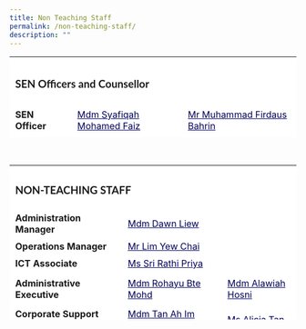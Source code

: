 ```yaml
---
title: Non Teaching Staff
permalink: /non-teaching-staff/
description: ""
---
```

<table style="box-sizing: inherit; border-collapse: collapse; border-spacing: 0px; max-width: 100%; height: 142px; width: 867.995px; background-color: rgb(255, 255, 255);" cellpadding="0" cellspacing="0" width="100%" border="0" class="inner-table"><tbody style="box-sizing: inherit;"><tr style="box-sizing: inherit; background: rgb(255, 255, 255); height: 86px;"><td style="box-sizing: inherit; padding: 5px 10px; height: 86px; background-color: rgb(255, 255, 255);" height="20" colspan="3" class="xl65"><h3 style="box-sizing: inherit; font-family: Lato, sans-serif;"><strong style="box-sizing: inherit; font-weight: bold;">SEN Officers and Counsellor</strong></h3></td></tr><tr style="box-sizing: inherit; background: rgb(230, 230, 230);"><td style="box-sizing: inherit; padding: 5px 10px; background-color: rgb(255, 255, 255);"><strong style="box-sizing: inherit; font-weight: bold;"><b style="box-sizing: inherit; font-weight: bold;">SEN Officer</b></strong></td><td style="box-sizing: inherit; padding: 5px 10px; background-color: rgb(255, 255, 255);"><a style="box-sizing: inherit; background-color: transparent; transition: all 0.25s ease-in-out 0s; text-decoration: underline; color: rgb(1, 0, 91);" href="mailto:syafiqah_mohamed_faiz@moe.edu.sg" title="[GMCP] Compose a new mail to Ms Syafiqah Mohamed Faiz">Mdm Syafiqah Mohamed Faiz</a></td><td style="box-sizing: inherit; padding: 5px 10px; background-color: rgb(255, 255, 255);"><a style="box-sizing: inherit; background-color: transparent; transition: all 0.25s ease-in-out 0s; text-decoration: underline; color: rgb(1, 0, 91);" href="mailto:muhammad_firdaus_bahrin@moe.edu.sg">Mr Muhammad Firdaus Bahrin</a></td></tr><tr style="box-sizing: inherit; background: rgb(255, 255, 255); height: 22px;"><td style="box-sizing: inherit; padding: 5px 10px; height: 22px; background-color: rgb(255, 255, 255);" height="20"><strong style="box-sizing: inherit; font-weight: bold;">Counsellor</strong></td><td style="box-sizing: inherit; padding: 5px 10px; height: 22px; background-color: rgb(255, 255, 255);"><a style="box-sizing: inherit; background-color: transparent; transition: all 0.25s ease-in-out 0s; text-decoration: underline; color: rgb(1, 0, 91);" href="mailto:choy_yuan_lin_amanda@moe.edu.sg">Ms Choy Yuan  Lin Amanda</a></td><td style="box-sizing: inherit; padding: 5px 10px; background-color: rgb(255, 255, 255);">&nbsp;</td></tr></tbody></table>


<br style="box-sizing: inherit;">
<p></p>
<table style="box-sizing: inherit; border-collapse: collapse; border-spacing: 0px; max-width: 100%; height: 272px; width: 867.995px; background-color: rgb(255, 255, 255);" cellpadding="0" cellspacing="0" width="100%" border="0" class="inner-table">
	<tbody style="box-sizing: inherit;">
		<tr style="box-sizing: inherit; background: rgb(255, 255, 255); height: 22px;">
			<td style="box-sizing: inherit; padding: 5px 10px; height: 22px; width: 867.995px; background-color: rgb(255, 255, 255);" colspan="3" class="xl65"><h3 style="box-sizing: inherit; font-family: Lato, sans-serif;"><strong style="box-sizing: inherit; font-weight: bold;">NON-TEACHING STAFF</strong></h3></td></tr>
		<tr style="box-sizing: inherit; background: rgb(230, 230, 230); height: 22px;"><td style="box-sizing: inherit; padding: 5px 10px; height: 22px; width: 349.049px; background-color: rgb(255, 255, 255);"><strong style="box-sizing: inherit; font-weight: bold;">Administration Manager</strong></td>
			<td style="box-sizing: inherit; padding: 5px 10px; height: 22px; width: 265.156px; background-color: rgb(255, 255, 255);"><a style="box-sizing: inherit; background-color: transparent; transition: all 0.25s ease-in-out 0s; text-decoration: underline; color: rgb(1, 0, 91);" href="mailto:liew_siew_meng@schools.gov.sg">Mdm Dawn Liew</a></td>
			<td style="box-sizing: inherit; padding: 5px 10px; height: 22px; width: 253.789px; background-color: rgb(255, 255, 255);">&nbsp;</td></tr>
		<tr style="box-sizing: inherit; background: rgb(255, 255, 255); height: 28px;"><td style="box-sizing: inherit; padding: 5px 10px; width: 349.049px; height: 28px; background-color: rgb(255, 255, 255);"><strong style="box-sizing: inherit; font-weight: bold;">Operations Manager</strong></td><td style="box-sizing: inherit; padding: 5px 10px; width: 265.156px; height: 28px; background-color: rgb(255, 255, 255);"><a style="box-sizing: inherit; background-color: transparent; transition: all 0.25s ease-in-out 0s; text-decoration: underline; color: rgb(1, 0, 91);" href="mailto:lim_yew_chai@moe.edu.sg" title="[GMCP] Compose a new mail to Mr Lim Yew Chai">Mr Lim Yew Chai</a></td><td style="box-sizing: inherit; padding: 5px 10px; width: 253.789px; height: 28px; background-color: rgb(255, 255, 255);">&nbsp;</td></tr><tr style="box-sizing: inherit; background: rgb(230, 230, 230); height: 22px;"><td style="box-sizing: inherit; padding: 5px 10px; height: 22px; width: 349.049px; background-color: rgb(255, 255, 255);"><strong style="box-sizing: inherit; font-weight: bold;">ICT Associate</strong></td><td style="box-sizing: inherit; padding: 5px 10px; height: 22px; width: 265.156px; background-color: rgb(255, 255, 255);"><a style="box-sizing: inherit; background-color: transparent; transition: all 0.25s ease-in-out 0s; text-decoration: underline; color: rgb(1, 0, 91);"><span style="box-sizing: inherit;" id="cloakec7acc5fc8769e439c3b7d1cc6fe9cb3">Ms Sri Rathi Priya</span></a></td><td style="box-sizing: inherit; padding: 5px 10px; height: 22px; width: 253.789px; background-color: rgb(255, 255, 255);"><span style="box-sizing: inherit;" id="cloak2e43ee29986c0dec3f7d00e504f08f06">&nbsp;</span></td></tr><tr style="box-sizing: inherit; background: rgb(255, 255, 255); height: 59px;"><td style="box-sizing: inherit; padding: 5px 10px; height: 59px; width: 349.049px; background-color: rgb(255, 255, 255);"><strong style="box-sizing: inherit; font-weight: bold;">Administrative Executive</strong></td><td style="box-sizing: inherit; padding: 5px 10px; height: 59px; width: 265.156px; background-color: rgb(255, 255, 255);"><a style="box-sizing: inherit; background-color: transparent; transition: all 0.25s ease-in-out 0s; text-decoration: underline; color: rgb(1, 0, 91);" href="mailto:rohayu_mohamad@schools.gov.sg" title="[GMCP] Compose a new mail to Mdm Rohayu Bte Mohamad">Mdm Rohayu Bte Mohd</a></td><td style="box-sizing: inherit; padding: 5px 10px; height: 59px; width: 253.789px; background-color: rgb(255, 255, 255);"><a style="box-sizing: inherit; background-color: transparent; transition: all 0.25s ease-in-out 0s; text-decoration: underline; color: rgb(1, 0, 91);" href="mailto:alawiah_hosni@moe.edu.sg">Mdm Alawiah Hosni</a></td></tr><tr style="box-sizing: inherit; background: rgb(230, 230, 230); height: 43px;"><td style="box-sizing: inherit; padding: 5px 10px; height: 43px; width: 349.049px; background-color: rgb(255, 255, 255);"><strong style="box-sizing: inherit; font-weight: bold;">Corporate Support Officers (CSO)<br style="box-sizing: inherit;"><br style="box-sizing: inherit;"></strong></td><td style="box-sizing: inherit; padding: 5px 10px; height: 43px; width: 265.156px; background-color: rgb(255, 255, 255);"><a style="box-sizing: inherit; background-color: transparent; transition: all 0.25s ease-in-out 0s; text-decoration: underline; color: rgb(1, 0, 91);" href="mailto:tan_ah_im_wendy@moe.edu.sg" title="[GMCP] Compose a new mail to Mdm Tan Ah Im Wendy">Mdm Tan Ah Im Wendy</a><br style="box-sizing: inherit;"><a style="box-sizing: inherit; background-color: transparent; transition: all 0.25s ease-in-out 0s; text-decoration: underline; color: rgb(1, 0, 91);" href="mailto:wang_mei_ann@moe.edu.sg">Ms Wang Mei Ann</a></td><td style="box-sizing: inherit; padding: 5px 10px; height: 43px; width: 253.789px; background-color: rgb(255, 255, 255);"><a style="box-sizing: inherit; background-color: transparent; transition: all 0.25s ease-in-out 0s; text-decoration: underline; color: rgb(1, 0, 91);" href="mailto:alicia_tan_ee_kia@moe.edu.sg">Ms Alicia Tan</a><br style="box-sizing: inherit;"><br style="box-sizing: inherit;"></td></tr><tr style="box-sizing: inherit; background: rgb(255, 255, 255); height: 10px;"><td style="box-sizing: inherit; padding: 5px 10px; height: 10px; width: 349.049px; background-color: rgb(255, 255, 255);"><strong style="box-sizing: inherit; font-weight: bold;">Operations Support Officers (OSO)<br style="box-sizing: inherit;"><br style="box-sizing: inherit;"><br style="box-sizing: inherit;"><br style="box-sizing: inherit;"></strong></td><td style="box-sizing: inherit; padding: 5px 10px; height: 10px; width: 265.156px; background-color: rgb(255, 255, 255);"><p style="box-sizing: inherit;">Mdm Lee Seok Khim<br style="box-sizing: inherit;">Lam Joo Teck<br style="box-sizing: inherit;">Mr Ong Tiam Chai<br style="box-sizing: inherit;">Mdm Faridah Binte Husin<br style="box-sizing: inherit;">Mr Kamsani Bin Hassan<br style="box-sizing: inherit;">Mr Zulfadhli BIn Ishak</p></td><td style="box-sizing: inherit; padding: 5px 10px; height: 10px; width: 253.789px; background-color: rgb(255, 255, 255);"><p style="box-sizing: inherit; font-size: 1em;"><br style="box-sizing: inherit;"><br style="box-sizing: inherit;"></p></td></tr><tr style="box-sizing: inherit; background: rgb(230, 230, 230); height: 22px;"><td style="box-sizing: inherit; padding: 5px 10px; height: 22px; width: 349.049px; background-color: rgb(255, 255, 255);"><strong style="box-sizing: inherit; font-weight: bold;">Printing Assistant</strong></td><td style="box-sizing: inherit; padding: 5px 10px; height: 22px; width: 265.156px; background-color: rgb(255, 255, 255);">Mdm B. Kartiany</td><td style="box-sizing: inherit; padding: 5px 10px; height: 22px; width: 253.789px; background-color: rgb(255, 255, 255);">&nbsp;</td></tr>
<tr style="box-sizing: inherit; background: rgb(230, 230, 230); height: 22px;"><td style="box-sizing: inherit; padding: 5px 10px; height: 22px; width: 349.049px; background-color: rgb(255, 255, 255);"><strong style="box-sizing: inherit; font-weight: bold;">ICT Trainer</strong></td><td style="box-sizing: inherit; padding: 5px 10px; height: 22px; width: 265.156px; background-color: rgb(255, 255, 255);">Miss Nini Juliena</td><td style="box-sizing: inherit; padding: 5px 10px; height: 22px; width: 253.789px; background-color: rgb(255, 255, 255);">&nbsp;</td></tr>
<tr style="box-sizing: inherit; background: rgb(255, 255, 255); height: 22px;"><td style="box-sizing: inherit; padding: 5px 10px; height: 22px; width: 349.049px; background-color: rgb(255, 255, 255);"><strong style="box-sizing: inherit; font-weight: bold;">Desktop Engineer (DE)</strong></td><td style="box-sizing: inherit; padding: 5px 10px; height: 22px; width: 265.156px; background-color: rgb(255, 255, 255);">Mr Shammi Dominic<br style="box-sizing: inherit;">Mr Hagilentherean Gopalan</td><td style="box-sizing: inherit; padding: 5px 10px; height: 22px; background-color: rgb(255, 255, 255);">&nbsp;</td></tr><tr style="box-sizing: inherit; background: rgb(255, 255, 255);"><td style="box-sizing: inherit; padding: 5px 10px; width: 349.049px; background-color: rgb(255, 255, 255);"><strong style="box-sizing: inherit; font-weight: bold;">Librarian</strong></td><td style="box-sizing: inherit; padding: 5px 10px; width: 265.156px; background-color: rgb(255, 255, 255);">Mdm Juwita</td></tr></tbody></table>